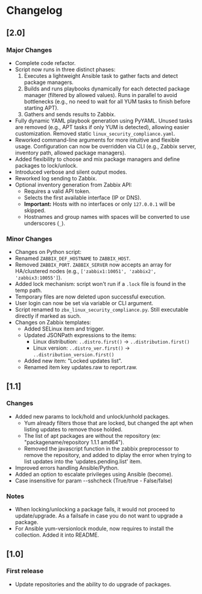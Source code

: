 # Changelog

## [2.0]
### Major Changes
- Complete code refactor.
- Script now runs in three distinct phases:
  1. Executes a lightweight Ansible task to gather facts and detect package managers.
  2. Builds and runs playbooks dynamically for each detected package manager (filtered by allowed values). Runs in parallel to avoid bottlenecks (e.g., no need to wait for all YUM tasks to finish before starting APT).
  3. Gathers and sends results to Zabbix.
- Fully dynamic YAML playbook generation using PyYAML. Unused tasks are removed (e.g., APT tasks if only YUM is detected), allowing easier customization. Removed static `linux_security_compliance.yaml`.
- Reworked command-line arguments for more intuitive and flexible usage. Configuration can now be overridden via CLI (e.g., Zabbix server, inventory path, allowed package managers).
- Added flexibility to choose and mix package managers and define packages to lock/unlock.
- Introduced verbose and silent output modes.
- Reworked log sending to Zabbix.
- Optional inventory generation from Zabbix API:
  - Requires a valid API token.
  - Selects the first available interface (IP or DNS).
  - **Important:** Hosts with no interfaces or only `127.0.0.1` will be skipped.
  - Hostnames and group names with spaces will be converted to use underscores (`_`).

### Minor Changes
- Changes on Python script:
- Renamed `ZABBIX_DEF_HOSTNAME` to `ZABBIX_HOST`.
- Removed `ZABBIX_PORT`. `ZABBIX_SERVER` now accepts an array for HA/clustered nodes (e.g., `['zabbix1:10051', 'zabbix2', 'zabbix3:10055']`).
- Added lock mechanism: script won't run if a `.lock` file is found in the temp path.
- Temporary files are now deleted upon successful execution.
- User login can now be set via variable or CLI argument.
- Script renamed to `zbx_linux_security_compliance.py`. Still executable directly if marked as such.
- Changes on Zabbix templates:
	- Added SELinux item and trigger.
	- Updated JSONPath expressions to the items:
	  - Linux distribution: `..distro.first()` → `..distribution.first()`
	  - Linux version: `..distro_ver.first()` → `..distribution_version.first()`
	- Added new item: "Locked updates list".
	- Renamed item key updates.raw to report.raw.

## [1.1]
### Changes
- Added new params to lock/hold and unlock/unhold packages.
  - Yum already filters those that are locked, but changed the apt when listing updates to remove those holded.
  - The list of apt packages are without the repository (ex: "packagename/repository 1.1.1 amd64").
  - Removed the javascript function in the zabbix preprocessor to remove the repository, and added to diplay the error when trying to list updates into the 'updates.pending.list' item.
- Improved errors handling Ansible/Python.
- Added an option to escalate privileges using Ansible (become).
- Case insensitive for param --sshcheck (True/true - False/false)

### Notes
- When locking/unlocking a package fails, it would not proceed to update/upgrade. As a failsafe in case you do not want to upgrade a package.
- For Ansible yum-versionlock module, now requires to install the collection. Added it into README.

## [1.0]
### First release
- Update repositories and the ability to do upgrade of packages.